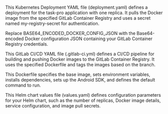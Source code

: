 This Kubernetes Deployment YAML file (deployment.yaml) defines a deployment for the task-pro application with one replica. It pulls the Docker image from the specified GitLab Container Registry and uses a secret named my-registry-secret for authentication.

Replace BASE64_ENCODED_DOCKER_CONFIG_JSON with the Base64-encoded Docker configuration JSON containing your GitLab Container Registry credentials.

This GitLab CI/CD YAML file (.gitlab-ci.yml) defines a CI/CD pipeline for building and pushing Docker images to the GitLab Container Registry. It uses the specified Dockerfile and tags the images based on the branch.

This Dockerfile specifies the base image, sets environment variables, installs dependencies, sets up the Android SDK, and defines the default command to run.

This Helm chart values file (values.yaml) defines configuration parameters for your Helm chart, such as the number of replicas, Docker image details, service configuration, and image pull secrets.
